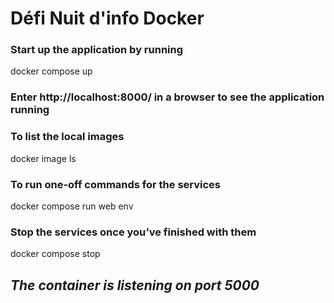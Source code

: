 # Défi Nuit d'info Docker
### Start up the application by running
docker compose up
### Enter http://localhost:8000/ in a browser to see the application running
### To list the local images 
docker image ls
### To run one-off commands for the services
docker compose run web env
### Stop the services once you’ve finished with them
docker compose stop
## *The container is listening on port 5000*
